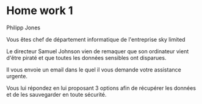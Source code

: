 

# Home work 1

Philipp Jones 

Vous êtes chef de département informatique de l'entreprise sky limited

Le directeur Samuel Johnson vien de remaquer que son ordinateur
vient d'être piraté et que toutes les données sensibles ont disparues.

Il vous envoie un email dans le quel il vous demande votre assistance urgente.

Vous lui répondez en lui proposant 3 options afin de récupérer les données et de les
sauvegarder en toute sécurité.

